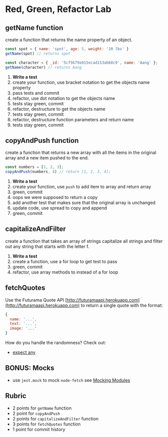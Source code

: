 # Red, Green, Refactor Lab

## getName function

create a function that returns the name property of an object.

```js
const spot = { name: 'spot', age: 5, weight: '20 lbs' }
getName(spot) // returns spot

const character = { _id: '5cf5679a915ecad153ab68c9', name: 'Aang' };
getName(character) // returns Aang
```

1. **Write a test**
1. create your function, use bracket notation to get the objects name property
1. pass tests and commit
1. refactor, use dot notation to get the objects name
1. tests stay green, commit
1. refactor, destructure to get the objects name
1. tests stay green, commit
1. refactor, destructure function parameters and return name
1. tests stay green, commit

## copyAndPush function

create a function that returns a new array with all the items in the original array
and a new item pushed to the end.

```js
const numbers = [1, 2, 3];
copyAndPush(numbers, 4) // return [1, 2, 3, 4];
```

1. **Write a test**
1. create your function, use `push` to add item to array and return array
1. green, commit
1. oops we were supposed to return a copy
1. add another test that makes sure that the original array is unchanged
1. update code, use spread to copy and append
1. green, commit

## capitalizeAndFilter

create a function that takes an array of strings capitalize all strings and filter
out any string that starts with the letter f.

1. **Write a test**
1. create a function, use a for loop to get test to pass
1. green, commit
1. refactor, use array methods to instead of a for loop

## fetchQuotes

Use the Futurama Quote API [http://futuramaapi.herokuapp.com](http://futuramaapi.herokuapp.com)
to return a single quote with the format:

```js
{
  name: '...',
  text: '...',
  image: '...'
}
```

How do you handle the randomness? Check out:

* [expect any](https://jestjs.io/docs/en/expect#expectanyconstructor)

## BONUS: Mocks

* use `jest.mock` to mock `node-fetch` see [Mocking Modules](https://jestjs.io/docs/en/mock-functions#mocking-modules)

## Rubric

* 2 points for `getName` function
* 2 point for `copyAndPush`
* 2 points for `capitalizeAndFilter` function
* 3 points for `fetchQuotes` function
* 1 point for commit history
